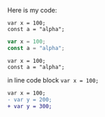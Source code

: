 Here is my code:

	var x = 100;
	const a = "alpha";

```js
var x = 100;
const a = "alpha";
```

```
var x = 100;
const a = "alpha";
```

in line code block `var x = 100;`

```diff
var x = 100;
- var y = 200;
+ var y = 300;
```

